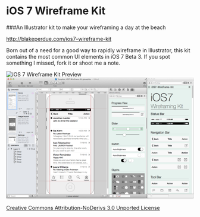 iOS 7 Wireframe Kit
===================

###An Illustrator kit to make your wireframing a day at the beach

http://blakeperdue.com/ios7-wireframe-kit

Born out of a need for a good way to rapidly wireframe in Illustrator, this kit contains the most common UI elements in iOS 7 Beta 3. If you spot something I missed, fork it or shoot me a note.

![iOS 7 Wireframe Kit Preview](/iOS7-Wireframe-Kit.png "iOS 7 Wireframe Kit Preview")
![iOS 7 Wireframe Kit Preview (Omnigraffle)](https://github.com/SidneyS/ios7-wireframe-kit/raw/master/iOS7-Wireframe-Kit-Example-Omnigraffle.png "iOS 7 Wireframe Kit Preview (Omnigraffle)")

[Creative Commons Attribution-NoDerivs 3.0 Unported License](https://creativecommons.org/licenses/by-nd/3.0/)
